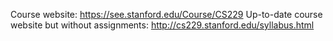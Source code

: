 Course website: https://see.stanford.edu/Course/CS229
Up-to-date course website but without assignments: http://cs229.stanford.edu/syllabus.html